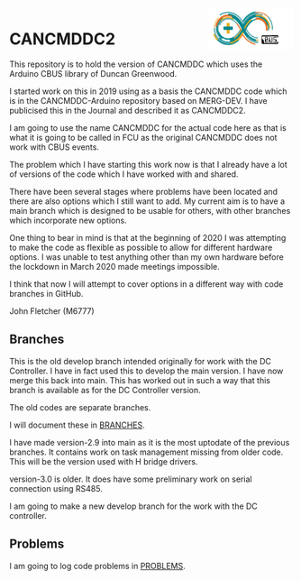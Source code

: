 <img align="right" src="arduino_cbus_logo.png"  width="150" height="75">

# CANCMDDC2

This repository is to hold the version of CANCMDDC which uses the Arduino CBUS library of Duncan Greenwood.

I started work on this in 2019 using as a basis the CANCMDDC code which is in the CANCMDDC-Arduino repository based on MERG-DEV. I have publicised this in the Journal and described it as CANCMDDC2.

I am going to use the name CANCMDDC for the actual code here as that is what it is going to be called in FCU as the original CANCMDDC does not work with CBUS events.

The problem which I have starting this work now is that I already have a lot of versions of the code which I have worked with and shared.

There have been several stages where problems have been located and there are also options which I still want to add. My current aim is to have a main branch which is designed to be usable for others, with other branches which incorporate new options.

One thing to bear in mind is that at the beginning of 2020 I was attempting to make the code as flexible as possible to allow for different hardware options. I was unable to test anything other than my own hardware before the lockdown in March 2020 made meetings impossible.

I think that now I will attempt to cover options in a different way with code branches in GitHub.

John Fletcher (M6777)

## Branches

This is the old develop branch intended originally for work with the DC Controller. I have in fact used this to develop the main version. I have now merge this back into main. This has worked out in such a way that this branch is available as for the DC Controller version.

The old codes are separate branches.

I will document these in [BRANCHES](BRANCHES.md).

I have made version-2.9 into main as it is the most uptodate of the previous branches. It contains work on task management missing from older code. This will be the version used with H bridge drivers.

version-3.0 is older. It does have some preliminary work on serial connection using RS485.

I am going to make a new develop branch for the work with the DC controller.

## Problems

I am going to log code problems in [PROBLEMS](PROBLEMS.md).

